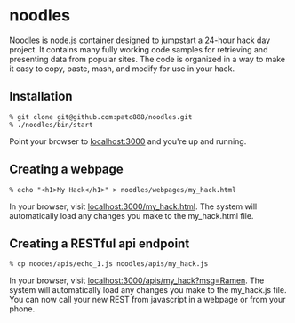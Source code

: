 noodles
=======

Noodles is node.js container designed to jumpstart a 24-hour hack day
project. It contains many fully working code samples for retrieving
and presenting data from popular sites. The code is organized in a way
to make it easy to copy, paste, mash, and modify for use in your hack.

## Installation

    % git clone git@github.com:patc888/noodles.git
    % ./noodles/bin/start

  Point your browser to [localhost:3000](localhost:3000) and you're up and running.

## Creating a webpage

    % echo "<h1>My Hack</h1>" > noodles/webpages/my_hack.html

  In your browser, visit [localhost:3000/my\_hack.html](localhost:3000/my_hack.html).
  The system will automatically load any changes you make to the my_hack.html file.

## Creating a RESTful api endpoint

    % cp noodes/apis/echo_1.js noodles/apis/my_hack.js

  In your browser, visit [localhost:3000/apis/my\_hack?msg=Ramen](localhost:3000/apis/my_hack?msg=Ramen).
  The system will automatically load any changes you make to the my_hack.js file.
  You can now call your new REST from javascript in a webpage or from your phone.
